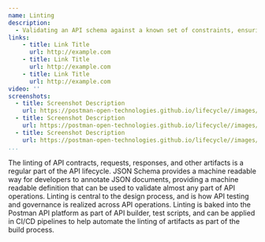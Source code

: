 ```yaml
---
name: Linting
description: 
  - Validating an API schema against a known set of constraints, ensuring that all artifacts in use across API operations are well defined and match known and intended schema for use as part of requests, responses, and the messages being sent, published, and subscribed to across API operations. 
links:
    - title: Link Title
      url: http://example.com
    - title: Link Title
      url: http://example.com
    - title: Link Title
      url: http://example.com            
video: ''
screenshots:
  - title: Screenshot Description
    url: https://postman-open-technologies.github.io/lifecycle//images/postman-screenshot.png          
  - title: Screenshot Description
    url: https://postman-open-technologies.github.io/lifecycle//images/postman-screenshot.png  
  - title: Screenshot Description
    url: https://postman-open-technologies.github.io/lifecycle//images/postman-screenshot.png   
...
```

The linting of API contracts, requests, responses, and other artifacts is a regular part of the API lifecycle. JSON Schema provides a machine readable way for developers to annotate JSON documents, providing a machine readable definition that can be used to validate almost any part of API operations. Linting is central to the design process, and is how API testing and governance is realized across API operations. Linting is baked into the Postman API platform as part of API builder, test scripts, and can be applied in CI/CD pipelines to help automate the linting of artifacts as part of the build process.